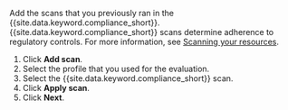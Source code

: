 Add the scans that you previously ran in the {{site.data.keyword.compliance_short}}. {{site.data.keyword.compliance_short}} scans determine adherence to regulatory controls. For more information, see [Scanning your resources](/docs/security-compliance?topic=security-compliance-scan-resources).

1. Click **Add scan**.
1. Select the profile that you used for the evaluation.
1. Select the {{site.data.keyword.compliance_short}} scan.
1. Click **Apply scan**.
1. Click **Next**.
